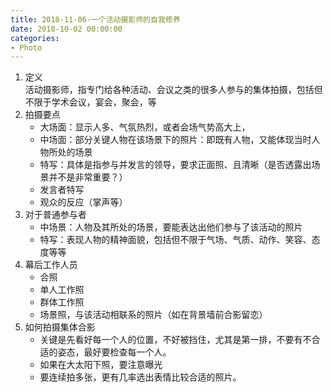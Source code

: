 ```yaml
---
title: 2018-11-06-一个活动摄影师的自我修养
date: 2018-10-02 00:00:00
categories:
- Photo
---
```

1. 定义\
活动摄影师，指专门给各种活动、会议之类的很多人参与的集体拍摄，包括但不限于学术会议，宴会，聚会，等
2. 拍摄要点
    - 大场面：显示人多、气氛热烈，或者会场气势高大上，
    - 中场面：部分关键人物在该场景下的照片：即既有人物，又能体现当时人物所处的场景
    - 特写：具体是指参与并发言的领导，要求正面照、且清晰（是否透露出场景并不是非常重要？）
    - 发言者特写
    - 观众的反应（掌声等）
3. 对于普通参与者
    - 中场景：人物及其所处的场景，要能表达出他们参与了该活动的照片
    - 特写：表现人物的精神面貌，包括但不限于气场、气质、动作、笑容、态度等等
4. 幕后工作人员
    - 合照
    - 单人工作照
    - 群体工作照
    - 场景照，与该活动相联系的照片（如在背景墙前合影留恋）
5. 如何拍摄集体合影
    - 关键是先看好每一个人的位置，不好被挡住，尤其是第一排，不要有不合适的姿态，最好要检查每一个人。
    - 如果在大太阳下照，要注意曝光
    - 要连续拍多张，更有几率选出表情比较合适的照片。
